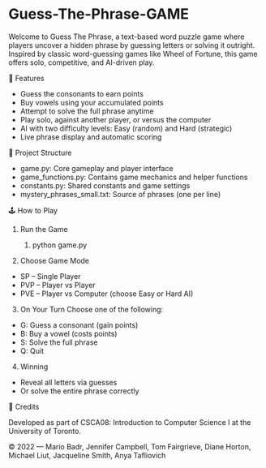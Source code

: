 # Guess-The-Phrase-GAME
Welcome to Guess The Phrase, a text-based word puzzle game where players uncover a hidden phrase by guessing letters or solving it outright. Inspired by classic word-guessing games like Wheel of Fortune, this game offers solo, competitive, and AI-driven play.

📜 Features

* Guess the consonants to earn points
* Buy vowels using your accumulated points
* Attempt to solve the full phrase anytime
* Play solo, against another player, or versus the computer
* AI with two difficulty levels: Easy (random) and Hard (strategic)
* Live phrase display and automatic scoring

📁 Project Structure

* game.py: Core gameplay and player interface
* game_functions.py: Contains game mechanics and helper functions
* constants.py: Shared constants and game settings
* mystery_phrases_small.txt: Source of phrases (one per line)

🕹️ How to Play

1. Run the Game
     1. python game.py
      
2. Choose Game Mode
* SP – Single Player
* PVP – Player vs Player
* PVE – Player vs Computer (choose Easy or Hard AI)
3. On Your Turn
Choose one of the following:

* G: Guess a consonant (gain points)
* B: Buy a vowel (costs points)
* S: Solve the full phrase
* Q: Quit
4. Winning
* Reveal all letters via guesses
* Or solve the entire phrase correctly

📑 Credits

Developed as part of CSCA08: Introduction to Computer Science I at the University of Toronto.

© 2022 — Mario Badr, Jennifer Campbell, Tom Fairgrieve, Diane Horton, Michael Liut, Jacqueline Smith, Anya Tafliovich
